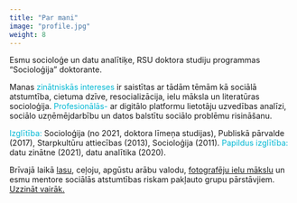 ```yaml
---
title: "Par mani"
image: "profile.jpg"
weight: 8
---
```

<span style="color: rgb(0, 184, 212);"></span>

Esmu socioloģe un datu analītiķe, RSU doktora studiju programmas “Socioloģija” doktorante.

Manas <span style="color: rgb(0, 184, 212);">zinātniskās intereses</span> ir saistītas ar tādām tēmām kā sociālā atstumtība, cietuma dzīve, resocializācija, ielu māksla un literatūras socioloģija. <span style="color: rgb(0, 184, 212);">Profesionālās-</span> ar digitālo platformu lietotāju uzvedības analīzi, sociālo uzņēmējdarbību un datos balstītu sociālo problēmu risināšanu.

<span style="color: rgb(0, 184, 212);">Izglītība:</span> Socioloģija (no 2021, doktora līmeņa studijas),  Publiskā pārvalde (2017), Starpkultūru attiecības (2013),  Socioloģija (2011). <span style="color: rgb(0, 184, 212);">Papildus izglītība:</span> datu zinātne (2021), datu analītika (2020).

Brīvajā laikā [lasu](https://www.goodreads.com/user/show/22833723-agnese), ceļoju, apgūstu arābu valodu, [fotografēju ielu mākslu](https://www.instagram.com/graffitigrammer/) un esmu mentore sociālās atstumtības riskam pakļauto grupu pārstāvjiem. [Uzzināt vairāk.](https://agnesepoikane.com/blog/par-mani/)
